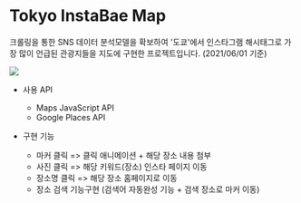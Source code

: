 # Tokyo InstaBae Map

크롤링을 통한 SNS 데이터 분석모델을 확보하여 '도쿄'에서 인스타그램 해시태그로 가장 많이 언급된 관광지들을 지도에 구현한 프로젝트입니다. (2021/06/01 기준)

![](C:\Users\Seok\Desktop\github\Tokyo_InstabaeMap\screenshot.PNG)

+ 사용 API
  + Maps JavaScript API
  + Google Places API

+ 구현 기능
  + 마커 클릭 => 클릭 애니메이션 + 해당 장소 내용 첨부
  + 사진 클릭 => 해당 키워드(장소) 인스타 페이지 이동
  + 장소명 클릭 => 해당 장소 홈페이지로 이동
  + 장소 검색 기능구현 (검색어 자동완성 기능 + 검색 장소로 마커 이동)

